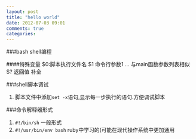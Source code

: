 ```yaml
---
layout: post
title: "hello world"
date: 2012-07-03 09:01
comments: true
categories: 
---
```


###bash shell编程

####特殊变量
	$0:脚本执行文件名
	$1 命令行参数1 ... 与main函数参数列表相似
	$? 返回值
	补全

###shell脚本调试
1. 脚本文件中添加`set -x`语句,显示每一步执行的语句.方便调试脚本

###命令解释器形式

1. `#!/bin/sh` 一般形式
2. `#!/usr/bin/env bash` ruby中学习的(可能在现代操作系统中更加通用
